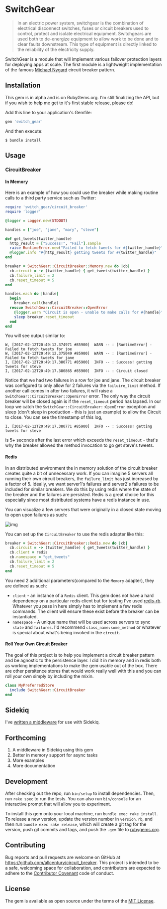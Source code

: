 # SwitchGear

>In an electric power system, switchgear is the combination of electrical disconnect switches, fuses or circuit breakers used to control, protect and isolate electrical equipment. Switchgears are used both to de-energize equipment to allow work to be done and to clear faults downstream. This type of equipment is directly linked to the reliability of the electricity supply.

SwitchGear is a module that will implement various failover protection layers for deploying apps at scale.  The first module is a lightweight implementation of the famous [Michael Nygard](https://www.martinfowler.com/bliki/CircuitBreaker.html) circuit breaker pattern.

## Installation

This gem is in alpha and is on RubyGems.org. I'm still finalizing the API, but if you wish to help me get to it's first stable release, please do!

Add this line to your application's Gemfile:

```ruby
gem 'switch_gear'
```

And then execute:

    $ bundle install

## Usage

### CircuitBreaker

#### In Memory

Here is an example of how you could use the breaker while making routine calls to a third party service such as Twitter:

```ruby
require 'switch_gear/circuit_breaker'
require 'logger'

@logger = Logger.new(STDOUT)

handles = ["joe", "jane", "mary", "steve"]

def get_tweets(twitter_handle)
  http_result = ["Success!", "Fail"].sample
  raise RuntimeError.new("Failed to fetch tweets for #{twitter_handle}") if http_result == "Fail"
  @logger.info "#{http_result} getting tweets for #{twitter_handle}"
end

breaker = SwitchGear::CircuitBreaker::Memory.new do |cb|
  cb.circuit = -> (twitter_handle) { get_tweets(twitter_handle) }
  cb.failure_limit = 2
  cb.reset_timeout = 5
end

handles.each do |handle|
  begin
    breaker.call(handle)
  rescue SwitchGear::CircuitBreaker::OpenError
    @logger.warn "Circuit is open - unable to make calls for #{handle}"
    sleep breaker.reset_timeout
  end
end
```

You will see output similar to:
```
W, [2017-02-12T20:49:12.374971 #85900]  WARN -- : [RuntimeError] - Failed to fetch tweets for joe
W, [2017-02-12T20:49:12.375049 #85900]  WARN -- : [RuntimeError] - Failed to fetch tweets for jane
I, [2017-02-12T20:49:17.380771 #85900]  INFO -- : Success! getting tweets for steve
I, [2017-02-12T20:49:17.380865 #85900]  INFO -- : Circuit closed
```

Notice that we had two failures in a row for joe and jane.  The circuit breaker was configured to only allow for 2 failures via the `failuire_limit` method.  If another call comes in after two failures, it will raise a `SwitchGear::CircuitBreaker::OpenError` error.  The only way the circuit breaker will be closed again is if the `reset_timeout` period has lapsed.  In our loop we catch the `SwitchGear::CircuitBreaker::OpenError` exception and sleep (don't sleep in production - this is just an example) to allow the Circuit to close.  You can see the timestamp of this log,

```
I, [2017-02-12T20:49:17.380771 #85900]  INFO -- : Success! getting tweets for steve
```
is 5+ seconds after the last error which exceeds the `reset_timeout` - that's why the breaker allowed the method invocation to go get steve's tweets.


#### Redis

In an distributed environment the in memory solution of the circuit breaker creates quite a bit of unnecessary work.  If you can imagine 5 servers all running their own circuit breakers, the `failure_limit` has just increased by a factor of 5. Ideally, we want server1's failures and server2's failures to be included for similar breakers.  We do this by using redis where the state of the breaker and the failures are persisted.  Redis is a great choice for this especially since most distributed systems have a redis instance in use.

You can visualize a few servers that were originally in a closed state moving to open upon failures as such:

![img](https://s3.postimg.org/stxckap03/ezgif_com_video_to_gif.gif)

You can set up the `CircuitBreaker` to use the redis adapter like this:

```ruby
breaker = SwitchGear::CircuitBreaker::Redis.new do |cb|
  cb.circuit = -> (twitter_handle) { get_tweets(twitter_handle) }
  cb.client = redis
  cb.namespace = "get_tweets"
  cb.failure_limit = 2
  cb.reset_timeout = 5
end
```

You need 2 additional parameters(compared to the `Memory` adapter), they are defined as such:

- `client` - an instance of a `Redis` client.  This gem does not have a hard dependency on a particular redis client but for testing I've used [redis-rb](https://github.com/redis/redis-rb).  Whatever you pass in here simply has to implement a few redis commands.  The client will ensure these exist before the breaker can be instantiated.
- `namespace` - A unique name that will be used across servers to sync `state` and `failures`.  I'd recommend `class_name:some_method` or whatever is special about what's being invoked in the `circuit`.

#### Roll Your Own Circuit Breaker

The goal of this project is to help you implement a circuit breaker pattern and be agnostic to the persistence layer.  I did it in memory and in redis both as working implementations to make the gem usable out of the box.  There are other persitence stores that would work really well with this and you can roll your own simply by including the mixin.

```ruby
class MyPreferredStore
  include SwitchGear::CircuitBreaker
end
```
## Sidekiq

I've [written a middleware](https://github.com/allcentury/switch_gear_sidekiq-middleware) for use with Sidekiq.

## Forthcoming

1. A middleware in Sidekiq using this gem
2. Better in memory support for async tasks
3. More examples
4. More documentation


## Development

After checking out the repo, run `bin/setup` to install dependencies. Then, run `rake spec` to run the tests. You can also run `bin/console` for an interactive prompt that will allow you to experiment.

To install this gem onto your local machine, run `bundle exec rake install`. To release a new version, update the version number in `version.rb`, and then run `bundle exec rake release`, which will create a git tag for the version, push git commits and tags, and push the `.gem` file to [rubygems.org](https://rubygems.org).

## Contributing

Bug reports and pull requests are welcome on GitHub at https://github.com/allcentury/circuit_breaker. This project is intended to be a safe, welcoming space for collaboration, and contributors are expected to adhere to the [Contributor Covenant](http://contributor-covenant.org) code of conduct.


## License

The gem is available as open source under the terms of the [MIT License](http://opensource.org/licenses/MIT).
